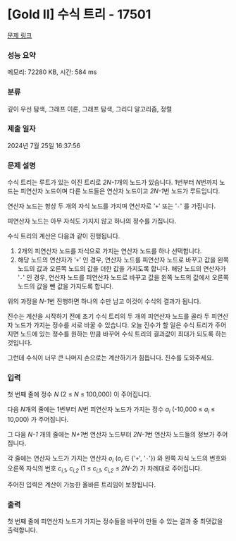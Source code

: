 # [Gold II] 수식 트리 - 17501 

[문제 링크](https://www.acmicpc.net/problem/17501) 

### 성능 요약

메모리: 72280 KB, 시간: 584 ms

### 분류

깊이 우선 탐색, 그래프 이론, 그래프 탐색, 그리디 알고리즘, 정렬

### 제출 일자

2024년 7월 25일 16:37:56

### 문제 설명

<p>수식 트리는 루트가 있는 이진 트리로 <em>2N-1</em>개의 노드가 있습니다. 1번부터 <em>N</em>번까지 노드는 피연산자 노드이며 다른 노드들은 연산자 노드이고<em> 2N-1</em>번 노드가 루트입니다.</p>

<p>연산자 노드는 항상 두 개의 자식 노드를 가지며 연산자로 '<code>+</code>' 또는 '<code>-</code>' 를 가집니다.</p>

<p>피연산자 노드는 아무 자식도 가지지 않고 하나의 정수를 가집니다.</p>

<p>수식 트리의 계산은 다음과 같이 진행됩니다.</p>

<ol>
	<li>2개의 피연산자 노드를 자식으로 가지는 연산자 노드를 하나 선택합니다.</li>
	<li>해당 노드의 연산자가 '<code>+</code>' 인 경우, 연산자 노드를 피연산자 노드로 바꾸고 값을 왼쪽 노드의 값과 오른쪽 노드의 값을 더한 값을 가지도록 합니다. 해당 노드의 연산자가 '<code>-</code>' 인 경우, 연산자 노드를 피연산자 노드로 바꾸고 값을 왼쪽 노드의 값에서 오른쪽 노드의 값을 뺀 값을 가지도록 합니다.</li>
</ol>

<p>위의 과정을 <em>N-1</em>번 진행하면 하나의 수만 남고 이것이 수식의 결과가 됩니다.</p>

<p>진수는 계산을 시작하기 전에 초기 수식 트리의 두 개의 피연산자 노드를 골라 두 피연산자 노드가 가지는 정수를 서로 바꿀 수 있습니다. 오늘 진수가 할 일은 수식 트리가 주어지면 노드에 있는 정수를 원하는 만큼 바꾸어 수식 트리의 결과값이 최대가 되도록 하는 것입니다.</p>

<p>그런데 수식이 너무 큰 나머지 손으로는 계산하기가 힘듭니다. 진수를 도와주세요.</p>

### 입력 

 <p>첫 번째 줄에 정수 <em>N</em> (2 ≤ <em>N</em> ≤ 100,000) 이 주어집니다.</p>

<p>다음 <em>N</em>개의 줄에는 1번부터 <em>N</em>번 피연산자 노드가 가지는 정수 <em>a<sub>i</sub></em> (-10,000 ≤ <em>a<sub>i</sub></em> ≤ 10,000) 가 주어집니다.</p>

<p>그 다음 <em>N-1</em> 개의 줄에는 <em>N+1</em>번 연산자 노드부터 <em>2N-1</em>번 연산자 노드들의 정보가 주어집니다.</p>

<p>각 줄에는 연산자 노드가 가지는 연산자 <em>o<sub>i</sub></em> (<em>o<sub>i</sub></em> ∈ {'<code>+</code>', '<code>-</code>'}) 와 왼쪽 자식 노드의 번호와 오른쪽 자식의 번호 <em>c<sub>i,1</sub></em>, <em>c<sub>i,2</sub></em> (1 ≤ <em>c<sub>i,1</sub></em>, <em>c<sub>i,2</sub></em> ≤ <em>2N-2</em>) 가 차례대로 주어집니다.</p>

<p>주어진 입력은 계산이 가능한 올바른 트리임이 보장됩니다.</p>

### 출력 

 <p>첫 번째 줄에 피연산자 노드가 가지는 정수들을 바꾸어 만들 수 있는 결과 중 최댓값을 출력합니다.</p>

